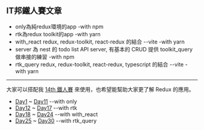 ## IT邦鐵人賽文章
- only為純redux環境的app -with npm
- rtk為redux toolkit的app -with yarn
- with_react redux, redux-toolkit, react-redux 的結合 --vite -with yarn 
- server 為 nest 的 todo list API server, 有基本的 CRUD 提供 toolkit_query 做串接的練習 -with npm
- rtk_query redux, redux-toolkit, react-redux, typescript 的結合 --vite -with yarn
<hr/>

大家可以搭配我 [14th 鐵人賽](https://ithelp.ithome.com.tw/articles/10287139) 來使用，也希望能幫助大家更了解 Redux 的應用。
- [Day1](https://ithelp.ithome.com.tw/articles/10287139) ~ [Day11](https://ithelp.ithome.com.tw/articles/10288667) --with only 
- [Day12](https://ithelp.ithome.com.tw/articles/10288668) ~ [Day17](https://ithelp.ithome.com.tw/articles/10288677) --with rtk
- [Day18](https://ithelp.ithome.com.tw/articles/10289539) ~ [Day24](https://ithelp.ithome.com.tw/articles/10290469) --with with_react
- [Day25](https://ithelp.ithome.com.tw/articles/10290474) ~ [Day30](https://ithelp.ithome.com.tw/articles/10290500) --with rtk_query